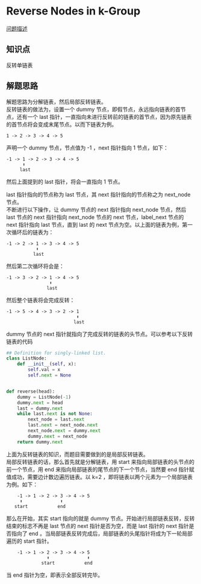 # Reverse Nodes in k-Group

[问题描述](https://leetcode.com/problems/reverse-nodes-in-k-group/description/)

## 知识点

反转单链表

## 解题思路

解题思路为分解链表，然后局部反转链表。  
反转链表的做法为，设置一个 dummy 节点，即假节点，永远指向链表的首节点，还有一个 last 指针，一直指向未进行反转前的链表的首节点，因为原先链表的首节点将会变成末尾节点。以而下链表为例。

```
1 -> 2 -> 3 -> 4 -> 5
```

声明一个 dummy 节点，节点值为 -1 ，next 指针指向 1 节点，如下：

```
-1 -> 1 -> 2 -> 3 -> 4 -> 5
      ⬆
     last
```

然后上面提到的 last 指针，将会一直指向 1 节点。

last 指针指向的节点称为 last 节点，其 next 指针指向的节点称之为 next_node 节点。  
不断进行以下操作，让 dummy 节点的 next 指针指向 next_node 节点，然后 last 节点的 next 指针指向 next_node 节点的 next 节点，label_next 节点的 next 指针指向 last 节点，直到 last 的 next 节点为空。以上面的链表为例，第一次循环后的链表为：

```
-1 -> 2 -> 1 -> 3 -> 4 -> 5
           ⬆
          last
```

然后第二次循环将会是：

```
-1 -> 3 -> 2 -> 1 -> 4 -> 5
                ⬆
               last
```

然后整个链表将会完成反转：

```
-1 -> 5 -> 4 -> 3 -> 2 -> 1
                          ⬆
                         last
```

dummy 节点的 next 指针就指向了完成反转的链表的头节点。可以参考以下反转链表的代码

```python
## Definition for singly-linked list.
class ListNode:
    def __init__(self, x):
        self.val = x
        self.next = None


def reverse(head):
    dummy = ListNode(-1)
    dummy.next = head
    last = dummy.next
    while last.next is not None:
        next_node = last.next
        last.next = next_node.next
        next_node.next = dummy.next
        dummy.next = next_node
    return dummy.next

```

上面为反转链表的知识，而题目需要做到的是局部反转链表。  
局部反转链表的话，那么首先就是分解链表，用 start 来指向局部链表的头节点的前一个节点，用 end 来指向局部链表的尾节点的下一个节点，当然要 end 指针赋值成功，需要边计数边遍历链表。以 k=2 ，即将链表以两个元素为一个局部链表为例。如下：

```
    -1 -> 1 -> 2 -> 3 -> 4 -> 5
     ⬆              ⬆
   start           end
```

那么在开始，其实 start 指向的就是 dummy 节点。开始进行局部链表反转，反转结束的标志不再是 last 节点的 next 指针是否为空，而是 last 指针的 next 指针是否指向了 end 。当局部链表反转完成后，局部链表的头尾指针将成为下一轮局部遍历的 start 指针。

```
    -1 -> 1 -> 2 -> 3 -> 4 -> 5
               ⬆              ⬆
             start           end
```

当 end 指针为空，即表示全部反转完毕。

